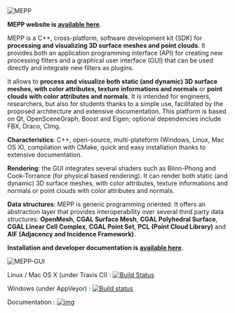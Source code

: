 ![MEPP](https://perso.liris.cnrs.fr/guillaume.lavoue/teaser.jpg)


**MEPP website is [available here](http://liris.cnrs.fr/mepp/)**.


MEPP is a C++, cross-platform, software development
kit (SDK) for **processing and visualizing 3D surface
meshes and point clouds**. It provides both an application programming
interface (API) for creating new processing filters and a
graphical user interface (GUI) that can be used directly
and integrate new filters as plugins.

It allows to **process and visualize both static (and
dynamic) 3D surface meshes, with color attributes,
texture informations and normals** or **point clouds with color attributes and normals**.
It is intended for engineers, researchers, but also for
students thanks to a simple use, facilitated by the
proposed architecture and extensive documentation.
This platform is based on Qt, OpenSceneGraph, Boost
and Eigen; optional dependencies include FBX, Draco,
CImg.

**Characteristics**:
C++, open-source, multi-plateform (Windows, Linux,
Mac OS X), compilation with CMake, quick and easy installation thanks to
extensive documentation.

**Rendering**: the GUI integrates several shaders such as Blinn-Phong and Cook-Torrance (for
physical based rendering). It can render both static (and dynamic) 3D
surface meshes, with color attributes, texture informations and normals or point clouds with color attributes and normals.

**Data structures**: MEPP is generic programming oriented. It offers
an abstraction layer that provides interoperability over several third party data structures: **OpenMesh**, **CGAL Surface Mesh**, **CGAL Polyhedral Surface**, **CGAL Linear Cell Complex**, **CGAL Point Set**, **PCL (Point Cloud Library)** and **AIF (Adjacency and Incidence Framework)**.


**Installation and developer documentation is [available here](http://liris.cnrs.fr/mepp/doc/nightly/)**.


![MEPP-GUI](https://projet.liris.cnrs.fr/mepp/images/mepp2/MEPP2-GUI-V2.PNG)


Linux / Mac OS X (under Travis CI) : [![Build Status](https://travis-ci.org/MEPP-team/MEPP2.svg?branch=master)](https://travis-ci.org/MEPP-team/MEPP2)

Windows (under AppVeyor) : [![Build status](https://ci.appveyor.com/api/projects/status/wrlfantide2fwcpj/branch/master?svg=true)](https://ci.appveyor.com/project/MEPPteam/mepp2)

Documentation : [![img](https://img.shields.io/badge/Documentation-nightly-brightgreen.svg)](http://liris.cnrs.fr/mepp/doc/nightly/)
